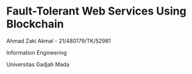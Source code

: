 # Fault-Tolerant Web Services Using Blockchain

Ahmad Zaki Akmal - 21/480179/TK/52981

Information Engineering

Universitas Gadjah Mada
